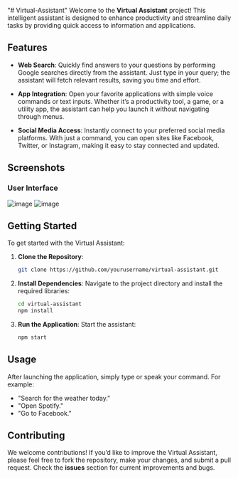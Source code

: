 "# Virtual-Assistant" 
Welcome to the **Virtual Assistant** project! This intelligent assistant is designed to enhance productivity and streamline daily tasks by providing quick access to information and applications.

## Features

- **Web Search**: 
  Quickly find answers to your questions by performing Google searches directly from the assistant. Just type in your query; the assistant will fetch relevant results, saving you time and effort.

- **App Integration**: 
  Open your favorite applications with simple voice commands or text inputs. Whether it’s a productivity tool, a game, or a utility app, the assistant can help you launch it without navigating through menus.

- **Social Media Access**: 
  Instantly connect to your preferred social media platforms. With just a command, you can open sites like Facebook, Twitter, or Instagram, making it easy to stay connected and updated.

## Screenshots

### User Interface
![image](https://github.com/user-attachments/assets/c5398c3f-f1cb-4b71-9781-9cca5c7d1f1c)
![image](https://github.com/user-attachments/assets/a230577d-e2ce-4970-91dd-4d1889654b0c)


## Getting Started

To get started with the Virtual Assistant:

1. **Clone the Repository**: 
   ```bash
   git clone https://github.com/yourusername/virtual-assistant.git
   ```

2. **Install Dependencies**: 
   Navigate to the project directory and install the required libraries:
   ```bash
   cd virtual-assistant
   npm install
   ```

3. **Run the Application**: 
   Start the assistant:
   ```bash
   npm start
   ```

## Usage

After launching the application, simply type or speak your command. For example:
- "Search for the weather today."
- "Open Spotify."
- "Go to Facebook."

## Contributing

We welcome contributions! If you’d like to improve the Virtual Assistant, please feel free to fork the repository, make your changes, and submit a pull request. Check the **issues** section for current improvements and bugs.



